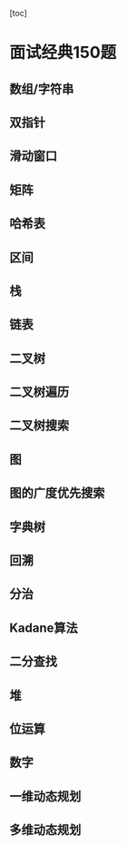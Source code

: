 [toc]

# 面试经典150题

## 数组/字符串

## 双指针

## 滑动窗口

## 矩阵

## 哈希表

## 区间

## 栈

## 链表

## 二叉树

## 二叉树遍历

## 二叉树搜索

## 图

## 图的广度优先搜索

## 字典树

## 回溯

## 分治

## Kadane算法

## 二分查找

## 堆

## 位运算

## 数字

## 一维动态规划

## 多维动态规划

